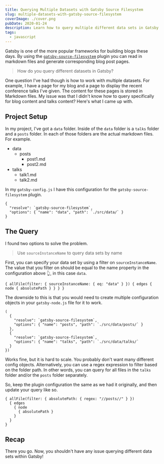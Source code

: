 ```yaml
---
title: Querying Multiple Datasets with Gatsby Source Filesystem
slug: multiple-datasets-with-gatsby-source-filesystem
coverImage: ./cover.png
pubDate: 2020-01-24
description: Learn how to query multiple different data sets in Gatsby with the Gatsby Source Filesystem plugin.
tags:
  - javascript
---
```


Gatsby is one of the more popular frameworks for building blogs these days. By using the [`gatsby-source-filesystem`](https://www.gatsbyjs.org/packages/gatsby-source-filesystem/) plugin you can read in markdown files and generate corresponding blog post pages.

> How do you query different datasets in Gatsby?

One question I've had though is how to work with multiple datasets. For example, I have a page for my blog and a page to display the recent conference talks I've given. The content for these pages is stored in Markdown files. My issue was that I didn't know how to query specifically for blog content and talks content? Here's what I came up with.

## Project Setup

In my project, I've got a `data` folder. Inside of the `data` folder is a `talks` folder and a `posts` folder. In each of those folders are the actual markdown files. For example.

- data
  - posts
    - post1.md
    - post2.md
- talks
  - talk1.md
  - talk2.md

In my `gatsby-config.js` I have this configuration for the `gatsby-source-filesystem` plugin.

    {
      "resolve": `gatsby-source-filesystem`,
      "options": { "name": "data", "path": `./src/data/` }
    }

## The Query

I found two options to solve the problem.

> Use `sourceInstanceName` to query data sets by name

First, you can specify your data set by using a filter on `sourceInstanceName`. The value that you filter on should be equal to the name property in the configuration above 👆️, in this case `data`.

    { allFile(filter: { sourceInstanceName: { eq: "data" } }) { edges { node { absolutePath } } } }

The downside to this is that you would need to create multiple configuration objects in your `gatsby-node.js` file for it to work.

    (
      {
        "resolve": `gatsby-source-filesystem`,
        "options": { "name": "posts", "path": `./src/data/posts/` }
      },
      {
        "resolve": `gatsby-source-filesystem`,
        "options": { "name": "talks", "path": `./src/data/talks/`
      }
    })

Works fine, but it is hard to scale. You probably don't want many different config objects. Alternatively, you can use a regex expression to filter based on the folder path. In other words, you can query for all files in the `talks` folder and/or the `posts` folder separately.

So, keep the plugin configuration the same as we had it originally, and then update your query like so.

    { allFile(filter: { absolutePath: { regex: "//posts//" } })
      { edges
        { node
          { absolutePath }
        }
      }
    }

## Recap

There you go. Now, you shouldn't have any issue querying different data sets within Gatsby!
